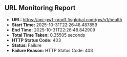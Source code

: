 ## URL Monitoring Report

- **URL:** https://api-gw1-prod1.fisglobal.com/gw/v1/health
- **Start Time:** 2025-10-31T22:26:48.487859
- **End Time:** 2025-10-31T22:26:48.842909
- **Total Time Taken:** 0.35505 seconds
- **HTTP Status Code:** 403
- **Status:** Failure
- **Failure Reason:** HTTP Status Code: 403
